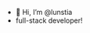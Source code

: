 - 👋 Hi, I’m @lunstia
- full-stack developer!

<!---
lunstia/lunstia is a ✨ special ✨ repository because its `README.md` (this file) appears on your GitHub profile.
You can click the Preview link to take a look at your changes.
--->
